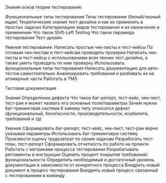 Знания основ теории тестирования:


Функциональные типы тестирования
Типы тестирования (белый/черный ящик)
Теоретические знания тест-дизайна и как их применить в простых задачах
Категаризацию видов тестирования и их назначение и преминение
Что такое Shift-Left Testing
Что такое пирамида тестирования
Тест-дизайн


Умения тестирования:
Написать простые чек-листы и тест-кейсы
По готовым чек-листам и тест-кейсам проводить проверки
Написать чек-листы и тест-кейсы с использованием всех техник тест дизайна, а также уметь проводить по ним проверку
Использовать функциональные типы тестирования
Написать документацию для авто-тестов самостоятельно
Анализировать требования и разбивать их на атомарные части
Работать в TMS


Тестовая документация


Знания
Определение дефекта
Что такое баг-репорт, тест-кейс, чек-лист, тест-ран и может назвать его основные поля/параметры
Зачем нужна баг-трекинговая система
К какому типу относится дефект (функциональный, безопасности, производительности, юзабилити, требований и тд)


Умения
Сформировать баг-репорт, тест-кейс, чек-лист, тест-ран верно указывая параметры
Использовать баг-трекинговую систему
Произвести оценку трудозатрат по своим задачам
Разработать тест-план, тест-репорт
Сформировать отчетность по работе на проекте
Работать с метриками процесса тестирования
Разрабатывать регламенты и инструкции
Оценить процент покрытия требований/функциональности
Определить необходимый и достаточный уровень документации в зависимости от конкретного процесса
Внедрить новый документ в процесс тестирования
Внедрить новый процесс связанный с тестированием в команду
